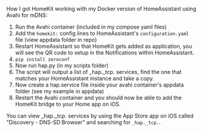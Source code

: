 How I got HomeKit working with my Docker version of HomeAssistant using Avahi for mDNS:

1. Run the Avahi container (included in my compose yaml files)
2. Add the `homekit:` config lines to HomeAssistant's `configuration.yaml` file (view appdata folder in repo)
3. Restart HomeAssistant so that HomeKit gets added as application, you will see the QR code to setup in the Notifications within HomeAssistant.
4. `pip install zeroconf`
5. Now run hap.py (in my scripts folder)
6. The script will output a list of _hap._tcp. services, find the one that matches your HomeAssistant instance and take a copy.
7. Now create a hap.service file inside your avahi container's appdata folder (see my example in appdata)
8. Restart the Avahi container and you should now be able to add the HomeKit bridge to your Home app on iOS.

You can view _hap._tcp. services by using the App Store app on iOS called "Discovery - DNS-SD Browser" and searching for `_hap._tcp.`.